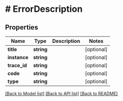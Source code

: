 # # ErrorDescription

## Properties

Name | Type | Description | Notes
------------ | ------------- | ------------- | -------------
**title** | **string** |  | [optional]
**instance** | **string** |  | [optional]
**trace_id** | **string** |  | [optional]
**code** | **string** |  | [optional]
**type** | **string** |  | [optional]

[[Back to Model list]](../../README.md#models) [[Back to API list]](../../README.md#endpoints) [[Back to README]](../../README.md)

